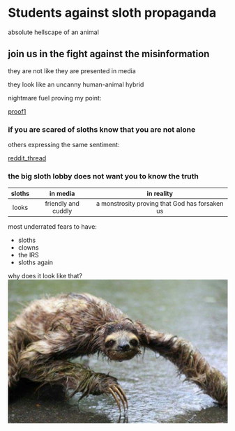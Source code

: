 # Students against sloth propaganda
absolute hellscape of an animal
## join us in the fight against the misinformation
they are not like they are presented in media

they look like an uncanny human-animal hybrid

nightmare fuel proving my point:

[proof1](https://www.tiktok.com/@emln3m/video/6861304896109432070?is_from_webapp=v1&item_id=6861304896109432070)

### if you are scared of sloths know that you are not alone
others expressing the same sentiment:

[reddit_thread](https://www.reddit.com/r/unpopularopinion/comments/q9hey8/sloths_are_scary/)

### the big sloth lobby does not want you to know the truth

| sloths |       in media        |                   in reality                   |
|:------:|:---------------------:|:----------------------------------------------:|
| looks  |  friendly and cuddly  | a monstrosity proving that God has forsaken us |

most underrated fears to have:
- sloths
- clowns
- the IRS
- sloths again

why does it look like that?
![wet-1024x671.jpg](wet-1024x671.jpg)




